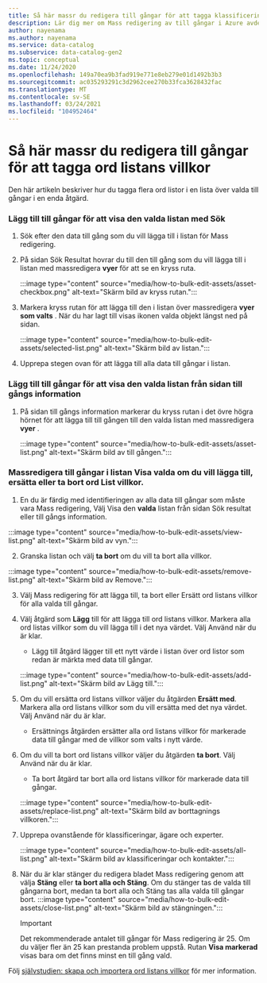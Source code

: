 ```yaml
---
title: Så här massr du redigera till gångar för att tagga klassificeringar, ord listans villkor och ändra kontakter
description: Lär dig mer om Mass redigering av till gångar i Azure avdelningens kontroll.
author: nayenama
ms.author: nayenama
ms.service: data-catalog
ms.subservice: data-catalog-gen2
ms.topic: conceptual
ms.date: 11/24/2020
ms.openlocfilehash: 149a70ea9b3fad919e771e8eb279e01d1492b3b3
ms.sourcegitcommit: ac035293291c3d2962cee270b33fca3628432fac
ms.translationtype: MT
ms.contentlocale: sv-SE
ms.lasthandoff: 03/24/2021
ms.locfileid: "104952464"
---
```

# <a name="how-to-bulk-edit-assets-to-tag-glossary-terms"></a>Så här massr du redigera till gångar för att tagga ord listans villkor

Den här artikeln beskriver hur du tagga flera ord listor i en lista över valda till gångar i en enda åtgärd.

### <a name="add-assets-to-view-selected-list-using-search"></a>Lägg till till gångar för att visa den valda listan med Sök

1. Sök efter den data till gång som du vill lägga till i listan för Mass redigering.

2. På sidan Sök Resultat hovrar du till den till gång som du vill lägga till i listan med massredigera **vyer** för att se en kryss ruta.

   :::image type="content" source="media/how-to-bulk-edit-assets/asset-checkbox.png" alt-text="Skärm bild av kryss rutan.":::

3. Markera kryss rutan för att lägga till den i listan över massredigera **vyer som valts** . När du har lagt till visas ikonen valda objekt längst ned på sidan.

   :::image type="content" source="media/how-to-bulk-edit-assets/selected-list.png" alt-text="Skärm bild av listan.":::

4. Upprepa stegen ovan för att lägga till alla data till gångar i listan.

### <a name="add-assets-to-view-selected-list-from-asset-detail-page"></a>Lägg till till gångar för att visa den valda listan från sidan till gångs information

1. På sidan till gångs information markerar du kryss rutan i det övre högra hörnet för att lägga till till gången till den valda listan med massredigera **vyer** .

   :::image type="content" source="media/how-to-bulk-edit-assets/asset-list.png" alt-text="Skärm bild av till gången.":::

### <a name="bulk-edit-assets-in-the-view-selected-list-to-add-replace-or-remove-glossary-terms"></a>Massredigera till gångar i listan Visa valda om du vill lägga till, ersätta eller ta bort ord List villkor.

1. En du är färdig med identifieringen av alla data till gångar som måste vara Mass redigering, Välj Visa den **valda** listan från sidan Sök resultat eller till gångs information.

:::image type="content" source="media/how-to-bulk-edit-assets/view-list.png" alt-text="Skärm bild av vyn.":::

2. Granska listan och välj **ta bort** om du vill ta bort alla villkor.

:::image type="content" source="media/how-to-bulk-edit-assets/remove-list.png" alt-text="Skärm bild av Remove.":::

3. Välj Mass redigering för att lägga till, ta bort eller Ersätt ord listans villkor för alla valda till gångar.

4. Välj åtgärd som **Lägg** till för att lägga till ord listans villkor. Markera alla ord listas villkor som du vill lägga till i det nya värdet. Välj Använd när du är klar.
    - Lägg till åtgärd lägger till ett nytt värde i listan över ord listor som redan är märkta med data till gångar.  
   
    :::image type="content" source="media/how-to-bulk-edit-assets/add-list.png" alt-text="Skärm bild av Lägg till.":::

5. Om du vill ersätta ord listans villkor väljer du åtgärden **Ersätt med**. Markera alla ord listans villkor som du vill ersätta med det nya värdet. Välj Använd när du är klar.
    - Ersättnings åtgärden ersätter alla ord listans villkor för markerade data till gångar med de villkor som valts i nytt värde.
   
6. Om du vill ta bort ord listans villkor väljer du åtgärden **ta bort**. Välj Använd när du är klar.
    - Ta bort åtgärd tar bort alla ord listans villkor för markerade data till gångar.
   
    :::image type="content" source="media/how-to-bulk-edit-assets/replace-list.png" alt-text="Skärm bild av borttagnings villkoren.":::

7. Upprepa ovanstående för klassificeringar, ägare och experter.

    :::image type="content" source="media/how-to-bulk-edit-assets/all-list.png" alt-text="Skärm bild av klassificeringar och kontakter.":::

8. När du är klar stänger du redigera bladet Mass redigering genom att välja **Stäng** eller **ta bort alla och Stäng**. Om du stänger tas de valda till gångarna bort, medan ta bort alla och Stäng tas alla valda till gångar bort.
    :::image type="content" source="media/how-to-bulk-edit-assets/close-list.png" alt-text="Skärm bild av stängningen.":::

   > [!Important]
   > Det rekommenderade antalet till gångar för Mass redigering är 25. Om du väljer fler än 25 kan prestanda problem uppstå.
   > Rutan **Visa markerad** visas bara om det finns minst en till gång vald.


Följ [självstudien: skapa och importera ord listans villkor](how-to-create-import-export-glossary.md) för mer information.
